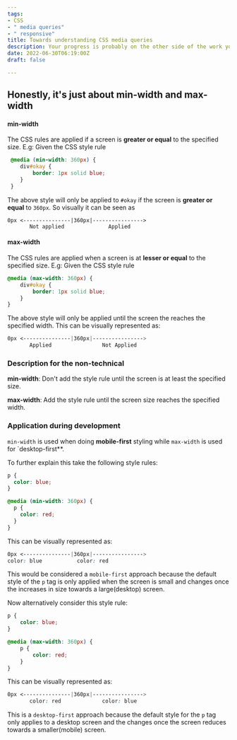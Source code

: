 ```yaml
---
tags:
- CSS
- " media queries"
- " responsive"
title: Towards understanding CSS media queries
description: Your progress is probably on the other side of the work you're avoiding
date: 2022-06-30T06:19:00Z
draft: false

---
```

## Honestly, it's just about min-width and max-width

#### min-width

The CSS rules are applied if a screen is **greater or equal** to the specified size.
E.g: Given the CSS style rule
```css
 @media (min-width: 360px) {
 	div#okay {
 		border: 1px solid blue;
 	}
 }
```
The above style will only be applied to `#okay` if the screen is **greater or equal** to `360px`.
So visually it can be seen as
```
0px <---------------|360px|---------------->
	   Not applied		 	    Applied
```
#### max-width

The CSS rules are applied when a screen is at **lesser or equal** to the specified size.
E.g: Given the CSS style rule
```css
@media (max-width: 360px) {
	div#okay {
		border: 1px solid blue;
	}
}
```

The above style will only be applied until the screen the reaches the specified width.
This can be visually represented as:
```css
0px <---------------|360px|---------------->
	   Applied		 	      Not Applied
```

### Description for the non-technical

**min-width**: Don't add the style rule until the screen is at least the specified size.

**max-width**: Add the style rule until the screen size reaches the specified width.

### Application during development

`min-width` is used when doing **mobile-first** styling while `max-width` is used for \`desktop-first**.

To further explain this take the following style rules:
```css
p {
  color: blue;
}

@media (min-width: 360px) {
  p {
  	color: red;
  }
}
```

This can be visually represented as:
```css
0px <---------------|360px|---------------->
color: blue		 	  color: red
```

This would be considered a `mobile-first` approach because the default style of the `p` tag is only applied when the screen is small and changes once the increases in size towards a large(desktop) screen.
    
Now alternatively consider this style rule:
```css
p {
	color: blue;
}

@media (max-width: 360px) {
	p {
		color: red;
	}
}
```
This can be visually represented as:
```css
0px <---------------|360px|---------------->
	   color: red		 	  color: blue
```

This is a `desktop-first` approach because the default style for the `p` tag only applies to a desktop screen and the changes once the screen reduces towards a smaller(mobile) screen.